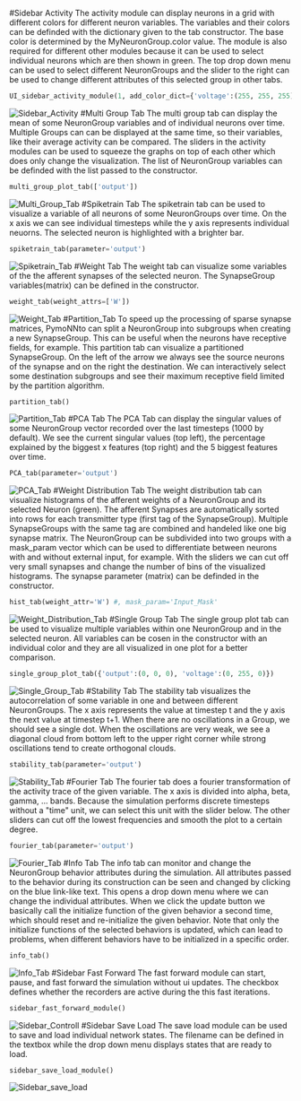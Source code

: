 #Sidebar Activity
The activity module can display neurons in a grid with different colors for different neuron variables. The variables and their colors can be definded with the dictionary given to the tab constructor. 
The base color is determined by the MyNeuronGroup.color value.
The module is also required for different other modules because it can be used to select individual neurons which are then shown in green.
The top drop down menu can be used to select different NeuronGroups and the slider to the right can be used to change different attributes of this selected group in other tabs.
```python
UI_sidebar_activity_module(1, add_color_dict={'voltage':(255, 255, 255)})
```
![Sidebar_Activity](https://raw.githubusercontent.com/trieschlab/PymoNNto/Images/Sidebar_Activity.png)
#Multi Group Tab
The multi group tab can display the mean of some NeuronGroup variables and of individual neurons over time. 
Multiple Groups can can be displayed at the same time, so their variables, like their average activity can be compared. 
The sliders in the activity modules can be used to squeeze the graphs on top of each other which does only change the visualization.
The list of NeuronGroup variables can be definded with the list passed to the constructor.
```python
multi_group_plot_tab(['output'])
```
![Multi_Group_Tab](https://raw.githubusercontent.com/trieschlab/PymoNNto/Images/Multi_Group_Tab.png)
#Spiketrain Tab
The spiketrain tab can be used to visualize a variable of all neurons of some NeuronGroups over time. 
On the x axis we can see individual timesteps while the y axis represents individual neuorns.
The selected neuron is highlighted with a brighter bar.
```python
spiketrain_tab(parameter='output')
```
![Spiketrain_Tab](https://raw.githubusercontent.com/trieschlab/PymoNNto/Images/Spiketrain_Tab.png)
#Weight Tab
The weight tab can visualize some variables of the the afferent synapses of the selected neuron. The SynapseGroup variables(matrix) can be defined in the constructor.
```python
weight_tab(weight_attrs=['W'])
```
![Weight_Tab](https://raw.githubusercontent.com/trieschlab/PymoNNto/Images/Weight_Tab.png)
#Partition_Tab
To speed up the processing of sparse synapse matrices, PymoNNto can split a NeuronGroup into subgroups when creating a new SynapseGroup. This can be useful when the neurons have receptive fields, for example.
This partition tab can visualize a partitioned SynapseGroup.
On the left of the arrow we always see the source neurons of the synapse and on the right the destination. 
We can interactively select some destination subgroups and see their maximum receptive field limited by the partition algorithm.
```python
partition_tab()
```
![Partition_Tab](https://raw.githubusercontent.com/trieschlab/PymoNNto/Images/Partition_Tab.png)
#PCA Tab
The PCA Tab can display the singular values of some NeuronGroup vector recorded over the last timesteps (1000 by default).
We see the current singular values (top left), the percentage explained by the biggest x features (top right) and the 5 biggest features over time.
```python
PCA_tab(parameter='output')
```
![PCA_Tab](https://raw.githubusercontent.com/trieschlab/PymoNNto/Images/PCA_Tab.png)
#Weight Distribution Tab
The weight distribution tab can visualize histograms of the afferent weights of a NeuronGroup and its selected Neuron (green).
The afferent Synapses are automatically sorted into rows for each transmitter type (first tag of the SynapseGroup). 
Multiple SynapseGroups with the same tag are combined and handeled like one big synapse matrix.
The NeuronGroup can be subdivided into two groups with a mask_param vector which can be used to differentiate between neurons with and without external input, for example.
With the sliders we can cut off very small synapses and change the number of bins of the visualized histograms.
The synapse parameter (matrix) can be definded in the constructor.
```python
hist_tab(weight_attr='W') #, mask_param='Input_Mask'
```
![Weight_Distribution_Tab](https://raw.githubusercontent.com/trieschlab/PymoNNto/Images/Weight_Distribution_Tab.png)
#Single Group Tab
The single group plot tab can be used to visualize multiple variables within one NeuronGroup and in the selected neuron. 
All variables can be cosen in the constructor with an individual color and they are all visualized in one plot for a better comparison.
```python
single_group_plot_tab({'output':(0, 0, 0), 'voltage':(0, 255, 0)})
```
![Single_Group_Tab](https://raw.githubusercontent.com/trieschlab/PymoNNto/Images/Single_Group_Tab.png)
#Stability Tab
The stability tab visualizes the autocorrelation of some variable in one and between different NeuronGroups.
The x axis represents the value at timestep t and the y axis the next value at timestep t+1. When there are no oscillations in a Group, we should see a single dot. 
When the oscillations are very weak, we see a diagonal cloud from bottom left to the upper right corner while strong oscillations tend to create orthogonal clouds. 
```python
stability_tab(parameter='output')
```
![Stability_Tab](https://raw.githubusercontent.com/trieschlab/PymoNNto/Images/Stability_Tab.png)
#Fourier Tab
The fourier tab does a fourier transformation of the activity trace of the given variable. 
The x axis is divided into alpha, beta, gamma, ... bands. Because the simulation performs discrete timesteps without a "time" unit, we can select this unit with the slider below. 
The other sliders can cut off the lowest frequencies and smooth the plot to a certain degree.
```python
fourier_tab(parameter='output')
```
![Fourier_Tab](https://raw.githubusercontent.com/trieschlab/PymoNNto/Images/Fourier_Tab.png)
#Info Tab
The info tab can monitor and change the NeuronGroup behavior attributes during the simulation. 
All attributes passed to the behavior during its construction can be seen and changed by clicking on the blue link-like text. 
This opens a drop down menu where we can change the individual attributes. 
When we click the update button we basically call the initialize function of the given behavior a second time, which should reset and re-initialize the given behavior. 
Note that only the initialize functions of the selected behaviors is updated, which can lead to problems, when different behaviors have to be initialized in a specific order.

```python
info_tab()
```
![Info_Tab](https://raw.githubusercontent.com/trieschlab/PymoNNto/Images/Info_Tab.png)
#Sidebar Fast Forward
The fast forward module can start, pause, and fast forward the simulation without ui updates. The checkbox defines whether the recorders are active during the this fast iterations.
```python
sidebar_fast_forward_module()
```
![Sidebar_Controll](https://raw.githubusercontent.com/trieschlab/PymoNNto/Images/Sidebar_Controll.png)
#Sidebar Save Load
The save load module can be used to save and load individual network states. The filename can be defined in the textbox while the drop down menu displays states that are ready to load.
```python
sidebar_save_load_module()
```
![Sidebar_save_load](https://raw.githubusercontent.com/trieschlab/PymoNNto/Images/Sidebar_save_load.png)